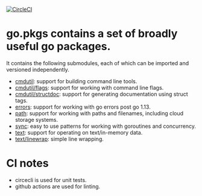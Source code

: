 [![CircleCI](https://circleci.com/gh/cloudengio/go.pkgs.svg?style=svg)](https://circleci.com/gh/cloudengio/go.pkgs)

# go.pkgs contains a set of broadly useful go packages.

It contains the following submodules, each of which can be imported and
versioned independently.

- [cmdutil](cmdutil/README.md): support for building command line tools.
- [cmdutil/flags](cmdutil/flags/README.md): support for working with command line flags.
- [cmdutil/structdoc](cmdutil/structdoc/README.md): support for generating documentation using struct tags.
- [errors](errors/README.md): support for working with go errors post go 1.13.
- [path](path/README.md): support for working with paths and filenames, including cloud storage systems.
- [sync](sync/README.md): easy to use patterns for working with goroutines and concurrency.
- [text](text/README.md): support for operating on text/in-memory data.
- [text/linewrap](text/linewrap/README.md): simple line wrapping.

# CI notes
- circecli is used for unit tests.
- github actions are used for linting.
  
